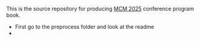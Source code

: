 This is the source repository for producing [MCM 2025](https://ccbatiit.github.io/mcm2025/) conference program book.

* First go to the preprocess folder and look at the readme
* 
